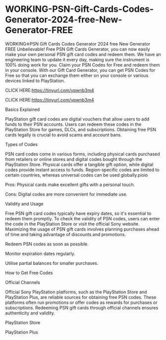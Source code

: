 # WORKING-PSN-Gift-Cards-Codes-Generator-2024-free-New-Generator-FREE
WORKING✡︎PSN Gift Cards Codes  Generator 2024 free New Generator FREE
Unbelievable! Free PSN Gift Cards Generator, you can now easily make your own personal PSN gift card codes and redeem them. We have an engineering team to update it every day, making sure the instrument is 100% doing work for you. Claim your PSN Codes for Free and redeem them in your console. With our Gift Card Generator, you can get PSN Codes for Free so that you can exchange them either on your console or various devices linked to PlayStation.

CLICK HERE:https://tinyurl.com/ypwnb3m4

CLICK HERE:https://tinyurl.com/ypwnb3m4

 

Basics Explained

PlayStation gift card codes are digital vouchers that allow users to add funds to their PSN accounts. Users can redeem these codes in the PlayStation Store for games, DLCs, and subscriptions. Obtaining free PSN cards legally is crucial to avoid scams and account bans.

Types of Codes

PSN card codes come in various forms, including physical cards purchased from retailers or online stores and digital codes bought through the PlayStation Store. Physical cards offer a tangible gift option, while digital codes provide instant access to funds. Region-specific codes are limited to certain countries, whereas universal codes can be used globally.pioio

Pros: Physical cards make excellent gifts with a personal touch.

Cons: Digital codes are more convenient for immediate use.

Validity and Usage

Free PSN gift card codes typically have expiry dates, so it's essential to redeem them promptly. To check the validity of PSN codes, users can enter the code in the PlayStation Store or visit the official Sony website. Maximizing the usage of PSN gift cards involves planning purchases ahead of time and taking advantage of discounts and promotions.

Redeem PSN codes as soon as possible.

Monitor expiration dates regularly.

Utilise partial balances for smaller purchases.

How to Get Free Codes

Official Channels

Official Sony PlayStation platforms, such as the PlayStation Store and PlayStation Plus, are reliable sources for obtaining free PSN codes. These platforms often run promotions or offer codes as rewards for purchases or subscriptions. Redeeming PSN gift cards through official channels ensures authenticity and validity.

PlayStation Store

PlayStation Plus
